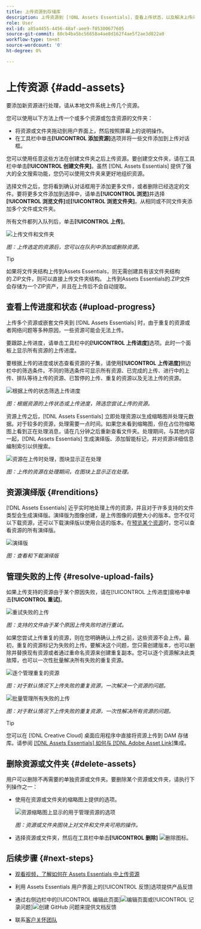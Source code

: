 ```yaml
---
title: 上传资源到存储库
description: 上传资源到 [!DNL Assets Essentials]，查看上传状态，以及解决上传问题。
role: User
exl-id: a85a4455-4456-48af-aee9-f05300677605
source-git-commit: 80cb4ba5bc56658a4ae8d162f4ae5f2ae3d822a0
workflow-type: tm+mt
source-wordcount: '0'
ht-degree: 0%

---
```


# 上传资源 {#add-assets}

要添加新资源进行处理，请从本地文件系统上传几个资源。<!-- TBD: Many of the [common file formats are supported](/help/supported-file-formats.md). -->

您可以使用以下方法上传一个或多个资源或包含资源的文件夹：

* 将资源或文件夹拖动到用户界面上，然后按照屏幕上的说明操作。
* 在工具栏中单击&#x200B;**[!UICONTROL 添加资源]**&#x200B;选项并将一些文件添加到上传对话框。

<!-- TBD: Update this GIF
![Asset and nested folder upload demo](assets/do-not-localize/upload-assets.gif) -->

您可以使用任意这些方法在创建文件夹之后上传资源。要创建空文件夹，请在工具栏中单击&#x200B;**[!UICONTROL 创建文件夹]**。虽然 [!DNL Assets Essentials] 提供了强大的全文搜索功能，您仍可以使用文件夹来更好地组织资源。

选择文件之后，您将看到确认对话框用于添加更多文件，或者删除已经选定的文件。要将更多文件添加到选择中，请单击&#x200B;**[!UICONTROL 浏览]**&#x200B;并选择&#x200B;**[!UICONTROL 浏览文件]**&#x200B;或&#x200B;**[!UICONTROL 浏览文件夹]**。从相同或不同文件夹添加多个文件或文件夹。

所有文件都列入队列后，单击&#x200B;**[!UICONTROL 上传]**。

![上传文件和文件夹](assets/upload-browse-files-folders.png)

*图：上传选定的资源后，您可以在队列中添加或删除资源。*

>[!TIP]
>
>如果将文件夹结构上传到Assets Essentials，则无需创建具有该文件夹结构的.ZIP文件，则可以直接上传文件夹结构。 上传到Assets Essentials的.ZIP文件会存储为一个ZIP资产，并且在上传后不会自动提取。

## 查看上传进度和状态 {#upload-progress}

上传多个资源或嵌套文件夹到 [!DNL Assets Essentials] 时，由于重复的资源或者网络问题等多种原因，一些资源可能会无法上传。

要跟踪上传进度，请单击工具栏中的&#x200B;**[!UICONTROL 上传进度]**&#x200B;选项。此时一个面板上显示所有资源的上传进度。

要根据上传的进度或状态查看资源的子集，请使用&#x200B;**[!UICONTROL 上传进度]**&#x200B;侧边栏中的筛选条件。不同的筛选条件可显示所有资源、已完成的上传、进行中的上传、排队等待上传的资源、已暂停的上传、重复的资源以及无法上传的资源。

![根据上传的状态筛选上传进度](assets/filter-upload-progress.png)

*图：根据资源的上传状态或上传进度，筛选您尝试上传的资源。*

资源上传之后，[!DNL Assets Essentials] 立即处理资源以生成缩略图并处理元数据。对于较多的资源，处理需要一点时间。如果您未看到缩略图，但在占位符缩略图上看到正在处理消息，请在几分钟之后重新查看文件夹。处理期间，与其他内容一起，[!DNL Assets Essentials] 生成演绎版、添加智能标记，并对资源详细信息编制索引以供搜索。

![资源在上传时处理，图块显示正在处理](assets/upload-processing.png)

*图：上传的资源在处理期间，在图块上显示正在处理。*

## 资源演绎版 {#renditions}

[!DNL Assets Essentials] 近乎实时地处理上传的资源，并且对于许多支持的文件类型会生成演绎版。演绎版为图像创建，是上传图像的调整大小的版本。您不仅可以下载资源，还可以下载演绎版以使用合适的版本。在[预览某个资源](/help/navigate-view.md#preview-assets)时，您可以查看资源的所有演绎版。

![演绎版](assets/renditions-view-download.png)

*图：查看和下载演绎版*

## 管理失败的上传 {#resolve-upload-fails}

如果上传支持的资源由于某个原因失败，请在[!UICONTROL 上传进度]窗格中单击&#x200B;**[!UICONTROL 重试]**。

![重试失败的上传](assets/upload-retry.png)

*图：支持的文件由于某个原因上传失败时进行重试。*

如果您尝试上传重复的资源，则在您明确确认上传之前，这些资源不会上传。最初，重复的资源标记为失败的上传。要解决这个问题，您只需创建版本，也可以删除并替换现有资源或者通过重命名资源来创建重复副本。您可以逐个资源解决此类故障，也可以一次性批量解决所有失败的重复资源。

![逐个管理重复的资源](assets/uploads-manage-duplicates.png)

*图：对于默认情况下上传失败的重复资源，一次解决一个资源的问题。*

![批量管理所有失败的上传](assets/upload-progress-manage-failed-uploads.png)

*图：对于默认情况下上传失败的重复资源，一次性解决所有资源的问题。*

>[!TIP]
>
>您可以在 [!DNL Creative Cloud] 桌面应用程序中直接将资源上传到 DAM 存储库。请参阅 [[!DNL Assets Essentials] 如何与 [!DNL Adobe Asset Link]](/help/integration.md)集成。

## 删除资源或文件夹 {#delete-assets}

用户可以删除不再需要的单独资源或文件夹。要删除某个资源或文件夹，请执行下列操作之一：

* 使用在资源或文件夹的缩略图上提供的选项。

   ![资源缩略图上显示的用于管理资源的选项](assets/options-on-thumbnail.png)

   *图：资源或文件夹图块上对文件和文件夹可用的操作。*

* 选择资源或文件夹，然后在工具栏中单击&#x200B;**[!UICONTROL 删除]** ![删除图标](assets/do-not-localize/delete-icon.png)。

## 后续步骤 {#next-steps}

* [观看视频，了解如何在 Assets Essentials 中上传资源](https://experienceleague.adobe.com/docs/experience-manager-learn/assets-essentials/basics/creating.html)

* 利用 Assets Essentials 用户界面上的[!UICONTROL 反馈]选项提供产品反馈

* 通过右侧边栏中的[!UICONTROL 编辑此页面]![编辑页面](assets/do-not-localize/edit-page.png)或[!UICONTROL 记录问题]![创建 GitHub 问题](assets/do-not-localize/github-issue.png)来提供文档反馈

* 联系[客户关怀团队](https://experienceleague.adobe.com/?support-solution=General#support)
